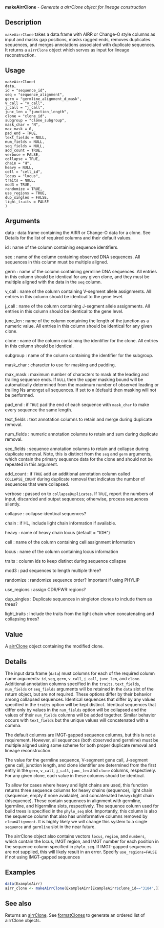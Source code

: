 **makeAirrClone** - *Generate a airrClone object for lineage construction*

Description
--------------------

`makeAirrClone` takes a data.frame with AIRR or Change-O style columns as input and 
masks gap positions, masks ragged ends, removes duplicates sequences, and merges 
annotations associated with duplicate sequences. It returns a `airrClone` 
object which serves as input for lineage reconstruction.


Usage
--------------------
```
makeAirrClone(
data,
id = "sequence_id",
seq = "sequence_alignment",
germ = "germline_alignment_d_mask",
v_call = "v_call",
j_call = "j_call",
junc_len = "junction_length",
clone = "clone_id",
subgroup = "clone_subgroup",
mask_char = "N",
max_mask = 0,
pad_end = TRUE,
text_fields = NULL,
num_fields = NULL,
seq_fields = NULL,
add_count = TRUE,
verbose = FALSE,
collapse = TRUE,
chain = "H",
heavy = NULL,
cell = "cell_id",
locus = "locus",
traits = NULL,
mod3 = TRUE,
randomize = TRUE,
use_regions = TRUE,
dup_singles = FALSE,
light_traits = FALSE
)
```

Arguments
-------------------

data
:   data.frame containing the AIRR or Change-O data for a clone. See Details
for the list of required columns and their default values.

id
:   name of the column containing sequence identifiers.

seq
:   name of the column containing observed DNA sequences. All 
sequences in this column must be multiple aligned.

germ
:   name of the column containing germline DNA sequences. All entries 
in this column should be identical for any given clone, and they
must be multiple aligned with the data in the `seq` column.

v_call
:   name of the column containing V-segment allele assignments. All 
entries in this column should be identical to the gene level.

j_call
:   name of the column containing J-segment allele assignments. All 
entries in this column should be identical to the gene level.

junc_len
:   name of the column containing the length of the junction as a 
numeric value. All entries in this column should be identical 
for any given clone.

clone
:   name of the column containing the identifier for the clone. All 
entries in this column should be identical.

subgroup
:   name of the column containing the identifier for the subgroup.

mask_char
:   character to use for masking and padding.

max_mask
:   maximum number of characters to mask at the leading and trailing
sequence ends. If `NULL` then the upper masking bound will 
be automatically determined from the maximum number of observed 
leading or trailing Ns amongst all sequences. If set to `0` 
(default) then masking will not be performed.

pad_end
:   if `TRUE` pad the end of each sequence with `mask_char`
to make every sequence the same length.

text_fields
:   text annotation columns to retain and merge during duplicate removal.

num_fields
:   numeric annotation columns to retain and sum during duplicate removal.

seq_fields
:   sequence annotation columns to retain and collapse during duplicate 
removal. Note, this is distinct from the `seq` and `germ` 
arguments, which contain the primary sequence data for the clone
and should not be repeated in this argument.

add_count
:   if `TRUE` add an additional annotation column called 
`COLLAPSE_COUNT` during duplicate removal that indicates the 
number of sequences that were collapsed.

verbose
:   passed on to `collapseDuplicates`. If `TRUE`, report the 
numbers of input, discarded and output sequences; otherwise, process
sequences silently.

collapse
:   collapse identical sequences?

chain
:   if HL, include light chain information if available.

heavy
:   name of heavy chain locus (default = "IGH")

cell
:   name of the column containing cell assignment information

locus
:   name of the column containing locus information

traits
:   column ids to keep distinct during sequence collapse

mod3
:   pad sequences to length multiple three?

randomize
:   randomize sequence order? Important if using PHYLIP

use_regions
:   assign CDR/FWR regions?

dup_singles
:   Duplicate sequences in singleton clones to include them as trees?

light_traits
:   Include the traits from the light chain when concatenating and collapsing trees?




Value
-------------------

A [airrClone](airrClone-class.md) object containing the modified clone.


Details
-------------------

The input data.frame (`data`) must columns for each of the required column name 
arguments: `id`, `seq`, `germ`, `v_call`, `j_call`, 
`junc_len`, and `clone`.  
Additional annotation columns specified in the `traits`, `text_fields`, 
`num_fields` or `seq_fields` arguments will be retained in the `data` 
slot of the return object, but are not required. These options differ by their behavior
among collapsed sequences. Identical sequences that differ by any values specified in the
`traits` option will be kept distinct. Identical sequences that differ only by
values in the `num_fields` option will be collapsed and the values of their 
`num_fields` columns will be added together. Similar behavior occurs with 
`text_fields` but the unique values will concatenated with a comma.

The default columns are IMGT-gapped sequence columns, but this is not a requirement. 
However, all sequences (both observed and germline) must be multiple aligned using
some scheme for both proper duplicate removal and lineage reconstruction. 

The value for the germline sequence, V-segment gene call, J-segment gene call, 
junction length, and clone identifier are determined from the first entry in the 
`germ`, `v_call`, `j_call`, `junc_len` and `clone` columns, 
respectively. For any given clone, each value in these columns should be identical.

To allow for cases where heavy and light chains are used, this function returns three
sequence columns for heavy chains (sequence), light chain (lsequence, empty if none 
available), and concatenated heavy+light chain (hlsequence). These contain sequences
in alignment with germline, lgermline, and hlgermline slots, respectively. The sequence
column used for build trees is specified in the `phylo_seq` slot. Importantly, 
this column is also the sequence column that also has uninformative columns removed
by `cleanAlignment`. It is highly likely we will change this system to a single 
`sequence` and `germline` slot in the near future.

The airrClone object also contains vectors `locus`, `region`, and 
`numbers`, which contain the locus, IMGT region, and IMGT number for each position
in the sequence column specified in `phylo_seq`. If IMGT-gapped sequences are not 
supplied, this will likely result in an error. Specify `use_regions=FALSE` if not
using IMGT-gapped sequences



Examples
-------------------

```R
data(ExampleAirr)
airr_clone <- makeAirrClone(ExampleAirr[ExampleAirr$clone_id=="3184",])
```



See also
-------------------

Returns an [airrClone](airrClone-class.md). See [formatClones](formatClones.md) to generate an 
ordered list of airrClone objects.






